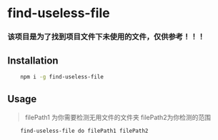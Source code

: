 # find-useless-file

### 该项目是为了找到项目文件下未使用的文件，仅供参考！！！

## Installation
```bash
    npm i -g find-useless-file
```



## Usage

> filePath1 为你需要检测无用文件的文件夹 filePath2为你检测的范围

```bash
    find-useless-file do filePath1 filePath2
```